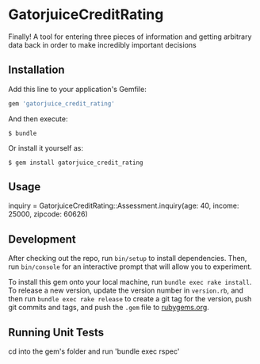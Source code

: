 # GatorjuiceCreditRating

Finally! A tool for entering three pieces of information and getting arbitrary data back in order to make incredibly important decisions


## Installation

Add this line to your application's Gemfile:

```ruby
gem 'gatorjuice_credit_rating'
```

And then execute:

    $ bundle

Or install it yourself as:

    $ gem install gatorjuice_credit_rating

## Usage

inquiry = GatorjuiceCreditRating::Assessment.inquiry(age: 40, income: 25000, zipcode: 60626)

## Development

After checking out the repo, run `bin/setup` to install dependencies. Then, run `bin/console` for an interactive prompt that will allow you to experiment.

To install this gem onto your local machine, run `bundle exec rake install`. To release a new version, update the version number in `version.rb`, and then run `bundle exec rake release` to create a git tag for the version, push git commits and tags, and push the `.gem` file to [rubygems.org](https://rubygems.org).

## Running Unit Tests

cd into the gem's folder and run 'bundle exec rspec'
